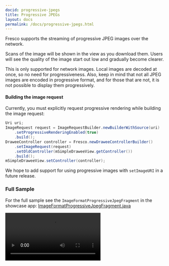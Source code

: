 ```yaml
---
docid: progressive-jpegs
title: Progressive JPEGs
layout: docs
permalink: /docs/progressive-jpegs.html
---
```


Fresco supports the streaming of progressive JPEG images over the network.

Scans of the image will be shown in the view as you download them. Users will see the quality of the image start out low and gradually become clearer.

This is only supported for network images. Local images are decoded at once, so no need for progressiveness. Also, keep in mind that not all JPEG images are encoded in progressive format, and for those that are not, it is not possible to display them progressively.

#### Building the image request

Currently, you must explicitly request progressive rendering while building the image request:

```java
Uri uri;
ImageRequest request = ImageRequestBuilder.newBuilderWithSource(uri)
    .setProgressiveRenderingEnabled(true)
    .build();
DraweeController controller = Fresco.newDraweeControllerBuilder()
    .setImageRequest(request)
    .setOldController(mSimpleDraweeView.getController())
    .build();
mSimpleDraweeView.setController(controller);
```

We hope to add support for using progressive images with `setImageURI` in a future release.

### Full Sample

For the full sample see the `ImageFormatProgressiveJpegFragment` in the showcase app:
[ImageFormatProgressiveJpegFragment.java](https://github.com/facebook/fresco/blob/master/samples/showcase/src/main/java/com/facebook/fresco/samples/showcase/imageformat/pjpeg/ImageFormatProgressiveJpegFragment.java)

<video controls="" autoplay="">
  <source src="/static/pjpeg.mp4" type="video/mp4">
</video>
